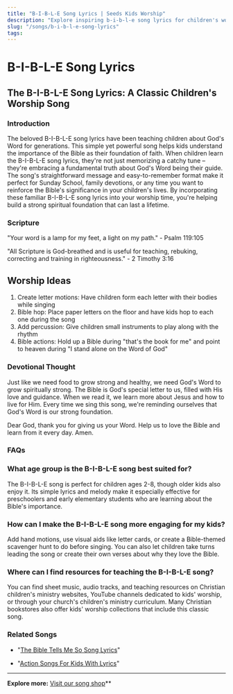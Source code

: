 ```yaml
---
title: "B-I-B-L-E Song Lyrics | Seeds Kids Worship"
description: "Explore inspiring b-i-b-l-e song lyrics for children's worship and faith development. Biblical music resources for families and ministry."
slug: "/songs/b-i-b-l-e-song-lyrics"
tags:
---
```


# B-I-B-L-E Song Lyrics

## The B-I-B-L-E Song Lyrics: A Classic Children's Worship Song

### Introduction
The beloved B-I-B-L-E song lyrics have been teaching children about God's Word for generations. This simple yet powerful song helps kids understand the importance of the Bible as their foundation of faith. When children learn the B-I-B-L-E song lyrics, they're not just memorizing a catchy tune – they're embracing a fundamental truth about God's Word being their guide. The song's straightforward message and easy-to-remember format make it perfect for Sunday School, family devotions, or any time you want to reinforce the Bible's significance in your children's lives. By incorporating these familiar B-I-B-L-E song lyrics into your worship time, you're helping build a strong spiritual foundation that can last a lifetime.

### Scripture
"Your word is a lamp for my feet, a light on my path." - Psalm 119:105

"All Scripture is God-breathed and is useful for teaching, rebuking, correcting and training in righteousness." - 2 Timothy 3:16

## Worship Ideas
1. Create letter motions: Have children form each letter with their bodies while singing
2. Bible hop: Place paper letters on the floor and have kids hop to each one during the song
3. Add percussion: Give children small instruments to play along with the rhythm
4. Bible actions: Hold up a Bible during "that's the book for me" and point to heaven during "I stand alone on the Word of God"

### Devotional Thought
Just like we need food to grow strong and healthy, we need God's Word to grow spiritually strong. The Bible is God's special letter to us, filled with His love and guidance. When we read it, we learn more about Jesus and how to live for Him. Every time we sing this song, we're reminding ourselves that God's Word is our strong foundation.

Dear God, thank you for giving us your Word. Help us to love the Bible and learn from it every day. Amen.

### FAQs

### What age group is the B-I-B-L-E song best suited for?
The B-I-B-L-E song is perfect for children ages 2-8, though older kids also enjoy it. Its simple lyrics and melody make it especially effective for preschoolers and early elementary students who are learning about the Bible's importance.

### How can I make the B-I-B-L-E song more engaging for my kids?
Add hand motions, use visual aids like letter cards, or create a Bible-themed scavenger hunt to do before singing. You can also let children take turns leading the song or create their own verses about why they love the Bible.

### Where can I find resources for teaching the B-I-B-L-E song?
You can find sheet music, audio tracks, and teaching resources on Christian children's ministry websites, YouTube channels dedicated to kids' worship, or through your church's children's ministry curriculum. Many Christian bookstores also offer kids' worship collections that include this classic song.

### Related Songs

- "[The Bible Tells Me So Song Lyrics](/songs/the-bible-tells-me-so-song-lyrics/)"

- "[Action Songs For Kids With Lyrics](/songs/action-songs-for-kids-with-lyrics/)"

---

**Explore more:** [Visit our song shop](https://seedskidsworship.com/shop)**

<!-- Schema Markup -->
<script type="application/ld+json">
{
  "@context": "https://schema.org",
  "@type": "MusicRecording",
  "name": "B-I-B-L-E Song Lyrics",
  "byArtist": {
    "@type": "MusicGroup",
    "name": "Seeds Kids Worship"
  },
  "isFamilyFriendly": true,
  "url": "https://seedskidsworship.com/songs/b-i-b-l-e-song-lyrics/"
}
</script>